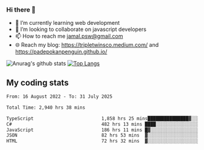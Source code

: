 ### Hi there 👋

<!--
**padepokanpenguin/padepokanpenguin** is a ✨ _special_ ✨ repository because its `README.md` (this file) appears on your GitHub profile.
-->

- 🌱 I’m currently learning  web development
- 👯 I’m looking to collaborate on javascript developers
- 📫 How to reach me jamal.psw@gmail.com
- 🌐 Reach my blog:
   https://tripletwinsco.medium.com/ and
   https://padepokanpenguin.github.io/

![Anurag's github stats](https://github-readme-stats.vercel.app/api?username=padepokanpenguin&count_private=true&disable_animations=false&show_icons=true&theme=default)
[![Top Langs](https://github-readme-stats.vercel.app/api/top-langs/?username=padepokanpenguin&theme=default&layout=compact)](https://github.com/padepokanpenguin)

## My coding stats

<!--START_SECTION:waka-->

```txt
From: 16 August 2022 - To: 31 July 2025

Total Time: 2,940 hrs 38 mins

TypeScript                         1,858 hrs 25 mins███████████████▓░░░░░░░░░   63.20 %
C#                                 482 hrs 13 mins ████░░░░░░░░░░░░░░░░░░░░░   16.40 %
JavaScript                         186 hrs 11 mins █▓░░░░░░░░░░░░░░░░░░░░░░░   06.33 %
JSON                               82 hrs 53 mins  ▓░░░░░░░░░░░░░░░░░░░░░░░░   02.82 %
HTML                               72 hrs 32 mins  ▓░░░░░░░░░░░░░░░░░░░░░░░░   02.47 %
```

<!--END_SECTION:waka-->


